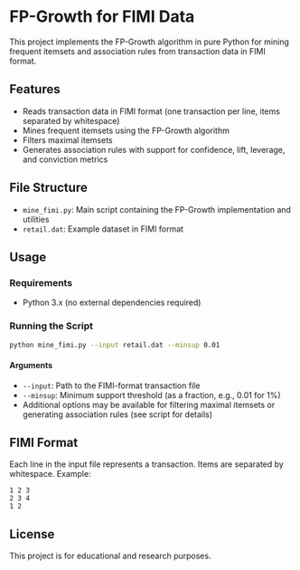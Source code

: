 # FP-Growth for FIMI Data

This project implements the FP-Growth algorithm in pure Python for mining frequent itemsets and association rules from transaction data in FIMI format.

## Features
- Reads transaction data in FIMI format (one transaction per line, items separated by whitespace)
- Mines frequent itemsets using the FP-Growth algorithm
- Filters maximal itemsets
- Generates association rules with support for confidence, lift, leverage, and conviction metrics

## File Structure
- `mine_fimi.py`: Main script containing the FP-Growth implementation and utilities
- `retail.dat`: Example dataset in FIMI format

## Usage

### Requirements
- Python 3.x (no external dependencies required)

### Running the Script

```bash
python mine_fimi.py --input retail.dat --minsup 0.01
```

#### Arguments
- `--input`: Path to the FIMI-format transaction file
- `--minsup`: Minimum support threshold (as a fraction, e.g., 0.01 for 1%)
- Additional options may be available for filtering maximal itemsets or generating association rules (see script for details)

## FIMI Format
Each line in the input file represents a transaction. Items are separated by whitespace. Example:

```
1 2 3
2 3 4
1 2
```

## License
This project is for educational and research purposes.

